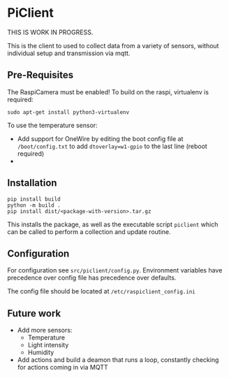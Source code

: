 # PiClient

THIS IS WORK IN PROGRESS.

This is the client to used to collect data from a variety of sensors, without individual setup and transmission via mqtt.

## Pre-Requisites

The RaspiCamera must be enabled!
To build on the raspi, virtualenv is required:
```
sudo apt-get install python3-virtualenv
```

To use the temperature sensor:
- Add support for OneWire by editing the boot config file at `/boot/config.txt` to add `dtoverlay=w1-gpio` to the last line (reboot required)
- 


## Installation

```
pip install build
python -m build .
pip install dist/<package-with-version>.tar.gz
```

This installs the package, as well as the executable script `piclient` which can be called to perform a collection and update routine.

## Configuration

For configuration see `src/piclient/config.py`.
Environment variables have precedence over config file has precedence over defaults.

The config file should be located at `/etc/raspiclient_config.ini`

## Future work

- Add more sensors:
    * Temperature
    * Light intensity
    * Humidity
- Add actions and build a deamon that runs a loop, constantly checking for actions coming in via MQTT

